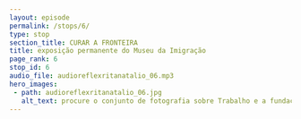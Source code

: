 ```yaml
---
layout: episode
permalink: /stops/6/
type: stop
section_title: CURAR A FRONTEIRA
title: exposição permanente do Museu da Imigração
page_rank: 6
stop_id: 6
audio_file: audioreflexritanatalio_06.mp3
hero_images:
 - path: audioreflexritanatalio_06.jpg
   alt_text: procure o conjunto de fotografia sobre Trabalho e a fundação da cidade (trocar foto)
---
```

